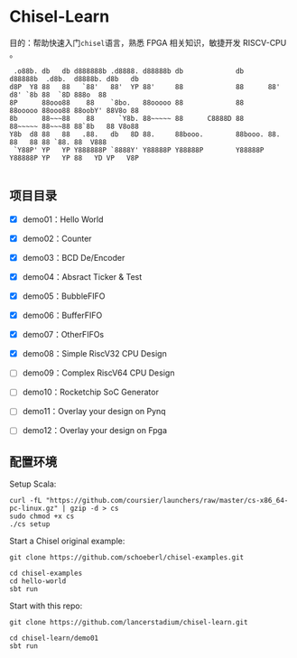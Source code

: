 
# Chisel-Learn

目的：帮助快速入门`chisel`语言，熟悉 FPGA 相关知识，敏捷开发 RISCV-CPU 。

```
 .o88b. db   db d888888b .d8888. d88888b db             db      d88888b  .d8b.  d8888b. d8b   db 
d8P  Y8 88   88   `88'   88'  YP 88'     88             88      88'     d8' `8b 88  `8D 888o  88 
8P      88ooo88    88    `8bo.   88ooooo 88             88      88ooooo 88ooo88 88oobY' 88V8o 88 
8b      88~~~88    88      `Y8b. 88~~~~~ 88      C8888D 88      88~~~~~ 88~~~88 88`8b   88 V8o88 
Y8b  d8 88   88   .88.   db   8D 88.     88booo.        88booo. 88.     88   88 88 `88. 88  V888 
 `Y88P' YP   YP Y888888P `8888Y' Y88888P Y88888P        Y88888P Y88888P YP   YP 88   YD VP   V8P 
                                                   
```


## 项目目录

- [x] demo01：Hello World
- [x] demo02：Counter
- [x] demo03：BCD De/Encoder
- [x] demo04：Absract Ticker & Test
- [x] demo05：BubbleFIFO
- [x] demo06：BufferFIFO
- [x] demo07：OtherFIFOs
- [x] demo08：Simple RiscV32 CPU Design
- [ ] demo09：Complex RiscV64 CPU Design
- [ ] demo10：Rocketchip SoC Generator
- [ ] demo11：Overlay your design on Pynq
- [ ] demo12：Overlay your design on Fpga


## 配置环境

Setup Scala:

```
curl -fL "https://github.com/coursier/launchers/raw/master/cs-x86_64-pc-linux.gz" | gzip -d > cs
sudo chmod +x cs
./cs setup
```


Start a Chisel original example:

```
git clone https://github.com/schoeberl/chisel-examples.git

cd chisel-examples
cd hello-world
sbt run
```

Start with this repo:

```
git clone https://github.com/lancerstadium/chisel-learn.git

cd chisel-learn/demo01
sbt run

```
